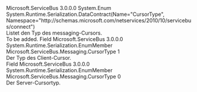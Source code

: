 <Type Name="CursorType" FullName="Microsoft.ServiceBus.Messaging.CursorType">
  <TypeSignature Language="C#" Value="public enum CursorType" />
  <TypeSignature Language="ILAsm" Value=".class public auto ansi sealed CursorType extends System.Enum" />
  <TypeSignature Language="DocId" Value="T:Microsoft.ServiceBus.Messaging.CursorType" />
  <TypeSignature Language="VB.NET" Value="Public Enum CursorType" />
  <TypeSignature Language="F#" Value="type CursorType = " />
  <AssemblyInfo>
    <AssemblyName>Microsoft.ServiceBus</AssemblyName>
    <AssemblyVersion>3.0.0.0</AssemblyVersion>
  </AssemblyInfo>
  <Base>
    <BaseTypeName>System.Enum</BaseTypeName>
  </Base>
  <Attributes>
    <Attribute>
      <AttributeName>System.Runtime.Serialization.DataContract(Name="CursorType", Namespace="http://schemas.microsoft.com/netservices/2010/10/servicebus/connect")</AttributeName>
    </Attribute>
  </Attributes>
  <Docs>
    <summary>Listet den Typ des messaging-Cursors.</summary>
    <remarks>To be added.</remarks>
  </Docs>
  <Members>
    <Member MemberName="Client">
      <MemberSignature Language="C#" Value="Client" />
      <MemberSignature Language="ILAsm" Value=".field public static literal valuetype Microsoft.ServiceBus.Messaging.CursorType Client = int32(1)" />
      <MemberSignature Language="DocId" Value="F:Microsoft.ServiceBus.Messaging.CursorType.Client" />
      <MemberSignature Language="VB.NET" Value="Client" />
      <MemberSignature Language="F#" Value="Client = 1" Usage="Microsoft.ServiceBus.Messaging.CursorType.Client" />
      <MemberType>Field</MemberType>
      <AssemblyInfo>
        <AssemblyName>Microsoft.ServiceBus</AssemblyName>
        <AssemblyVersion>3.0.0.0</AssemblyVersion>
      </AssemblyInfo>
      <Attributes>
        <Attribute>
          <AttributeName>System.Runtime.Serialization.EnumMember</AttributeName>
        </Attribute>
      </Attributes>
      <ReturnValue>
        <ReturnType>Microsoft.ServiceBus.Messaging.CursorType</ReturnType>
      </ReturnValue>
      <MemberValue>1</MemberValue>
      <Docs>
        <summary>Der Typ des Client-Cursor.</summary>
      </Docs>
    </Member>
    <Member MemberName="Server">
      <MemberSignature Language="C#" Value="Server" />
      <MemberSignature Language="ILAsm" Value=".field public static literal valuetype Microsoft.ServiceBus.Messaging.CursorType Server = int32(0)" />
      <MemberSignature Language="DocId" Value="F:Microsoft.ServiceBus.Messaging.CursorType.Server" />
      <MemberSignature Language="VB.NET" Value="Server" />
      <MemberSignature Language="F#" Value="Server = 0" Usage="Microsoft.ServiceBus.Messaging.CursorType.Server" />
      <MemberType>Field</MemberType>
      <AssemblyInfo>
        <AssemblyName>Microsoft.ServiceBus</AssemblyName>
        <AssemblyVersion>3.0.0.0</AssemblyVersion>
      </AssemblyInfo>
      <Attributes>
        <Attribute>
          <AttributeName>System.Runtime.Serialization.EnumMember</AttributeName>
        </Attribute>
      </Attributes>
      <ReturnValue>
        <ReturnType>Microsoft.ServiceBus.Messaging.CursorType</ReturnType>
      </ReturnValue>
      <MemberValue>0</MemberValue>
      <Docs>
        <summary>Der Server-Cursortyp.</summary>
      </Docs>
    </Member>
  </Members>
</Type>